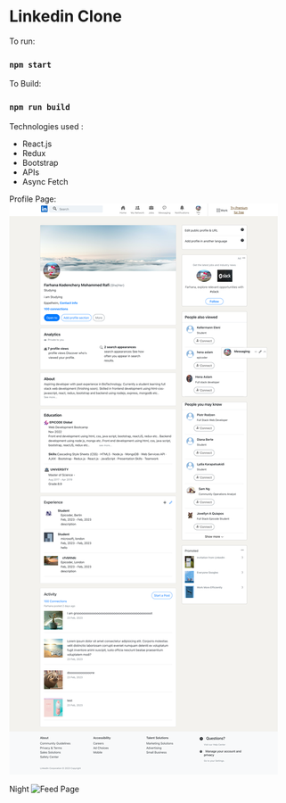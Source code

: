 # Linkedin Clone

To run:

### `npm start`

To Build:

### `npm run build`

Technologies used :

- React.js
- Redux
- Bootstrap
- APIs
- Async Fetch

Profile Page:
![Profile Page](profile-page.png)

Night
![Feed Page](feed-page.png)
